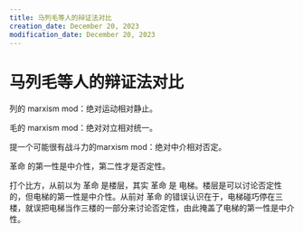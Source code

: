 ```yaml
---
title: 马列毛等人的辩证法对比
creation_date: December 20, 2023
modification_date: December 20, 2023
---
```



# 马列毛等人的辩证法对比

列的 marxism mod：绝对运动相对静止。

毛的 marxism mod：绝对对立相对统一。

提一个可能很有战斗力的marxism mod：绝对中介相对否定。

革命 的第一性是中介性，第二性才是否定性。

打个比方，从前以为 革命 是楼层，其实 革命 是 电梯。楼层是可以讨论否定性的，但电梯的第一性是中介性。从前对 革命 的错误认识在于，电梯碰巧停在三楼，就误把电梯当作三楼的一部分来讨论否定性，由此掩盖了电梯的第一性是中介性。

